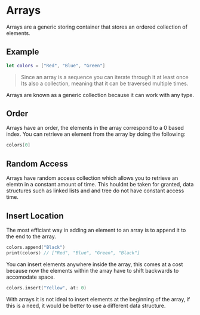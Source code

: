 # Arrays 

Arrays are a generic storing container that stores an ordered collection of elements. 

## Example

``` swift 
let colors = ["Red", "Blue", "Green"]
```
> Since an array is a sequence you can iterate through it at least once
> Its also a collection, meaning that it can be traversed multiple times.

Arrays are known as a generic collection because it can work with any type.

## Order

Arrays have an order, the elements in the array correspond to a 0 based index. You can retrieve an element from the array by doing the following:

``` swift
colors[0]

```

## Random Access

Arrays have random access collection which allows you to retrieve an elemtn in a constant amount of time. This houldnt be taken for granted, data structures
such as linked lists and and tree do not have constant access time.

## Insert Location 

The most efficiant way in adding an element to an array is to append it to the end to the array.

``` swift
colors.append("Black")
print(colors) // ["Red", "Blue", "Green", "Black"]
```

You can insert elements anywhere inside the array, this comes at a cost because now the elements within the array have to shift backwards to accomodate
space. 

``` swift
colors.insert("Yellow", at: 0)
```
With arrays it is not ideal to insert elements at the beginning of the array, if this is a need, it would be better to use a different data structure. 


